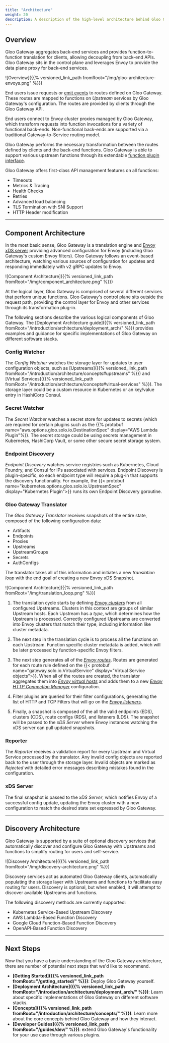 ```yaml
---
title: "Architecture"
weight: 20
description: A description of the high-level architecture behind Gloo Gateway.
---
```


## Overview

Gloo Gateway aggregates back-end services and provides function-to-function translation for clients, allowing decoupling from back-end APIs. Gloo Gateway sits in the control plane and leverages Envoy to provide the data plane proxy for back-end services.

![Overview]({{% versioned_link_path fromRoot="/img/gloo-architecture-envoys.png" %}})

End users issue requests or [emit events](https://github.com/solo-io/gloo-sdk-go) to routes defined on Gloo Gateway. These routes are mapped to functions on *Upstream* services by Gloo Gateway's configuration. The routes are provided by clients through the Gloo Gateway API.

End users connect to Envoy cluster proxies managed by Gloo Gateway, which transform requests into function invocations for a variety of functional back-ends. Non-functional back-ends are supported via a traditional Gateway-to-Service routing model.

Gloo Gateway performs the necessary transformation between the routes defined by clients and the back-end functions. Gloo Gateway is able to support various upstream functions through its extendable [function plugin interface](https://github.com/solo-io/gloo/blob/main/projects/gloo/pkg/plugins/plugins.go).

Gloo Gateway offers first-class API management features on all functions:

* Timeouts
* Metrics & Tracing
* Health Checks
* Retries
* Advanced load balancing
* TLS Termination with SNI Support
* HTTP Header modification

---

## Component Architecture

In the most basic sense, Gloo Gateway is a translation engine and [Envoy xDS server](https://www.envoyproxy.io/docs/envoy/latest/api-docs/xds_protocol) providing advanced configuration for Envoy (including Gloo Gateway's custom Envoy filters). Gloo Gateway follows an event-based architecture, watching various sources of configuration for updates and responding immediately with v2 gRPC updates to Envoy.

![Component Architecture]({{% versioned_link_path fromRoot="/img/component_architecture.png" %}})

At the logical layer, Gloo Gateway is comprised of several different services that perform unique functions. Gloo Gateway's control plane sits outside the request path, providing the control layer for Envoy and other services through its transformation plug-in.

The following sections describe the various logical components of Gloo Gateway. The [Deployment Architecture guide]({{% versioned_link_path fromRoot="/introduction/architecture/deployment_arch/" %}}) provides examples and guidance for specific implementations of Gloo Gateway on different software stacks.

### Config Watcher

The *Config Watcher* watches the storage layer for updates to user configuration objects, such as [Upstreams]({{% versioned_link_path fromRoot="/introduction/architecture/concepts#upstreams" %}}) and [Virtual Services]({{% versioned_link_path fromRoot="/introduction/architecture/concepts#virtual-services" %}}). The storage layer could be a custom resource in Kubernetes or an key/value entry in HashiCorp Consul.

### Secret Watcher

The *Secret Watcher* watches a secret store for updates to secrets (which are required for certain plugins such as the {{% protobuf name="aws.options.gloo.solo.io.DestinationSpec" display="AWS Lambda Plugin"%}}. The secret storage could be using secrets management in Kubernetes, HashiCorp Vault, or some other secure secret storage system.

### Endpoint Discovery

*Endpoint Discovery* watches service registries such as Kubernetes, Cloud Foundry, and Consul for IPs associated with services. Endpoint Discovery is plugin-specific, so each endpoint type will require a plug-in that supports the discovery functionality. For example, the {{< protobuf name="kubernetes.options.gloo.solo.io.UpstreamSpec" display="Kubernetes Plugin">}} runs its own Endpoint Discovery goroutine.

### Gloo Gateway Translator

The *Gloo Gateway Translator* receives snapshots of the entire state, composed of the following configuration data:

* Artifacts
* Endpoints
* Proxies
* Upstreams
* UpstreamGroups
* Secrets
* AuthConfigs

The translator takes all of this information and initiates a new *translation loop* with the end goal of creating a new Envoy xDS Snapshot.

![Component Architecture]({{% versioned_link_path fromRoot="/img/translation_loop.png" %}})

1. The translation cycle starts by defining *[Envoy clusters](https://www.envoyproxy.io/docs/envoy/latest/api-v3/config/cluster/v3/cluster.proto)* from all configured Upstreams. Clusters in this context are groups of similar Upstream hosts. Each Upstream has a *type*, which determines how the Upstream is processed. Correctly configured Upstreams are converted into Envoy clusters that match their type, including information like cluster metadata.

1. The next step in the translation cycle is to process all the functions on each Upstream. Function specific cluster metadata is added, which will be later processed by function-specific Envoy filters.

1. The next step generates all of the *[Envoy routes](https://www.envoyproxy.io/docs/envoy/latest/api-v3/config/route/v3/route.proto)*. Routes are generated for each route rule defined on the {{< protobuf name="gateway.solo.io.VirtualService" display="Virtual Service objects">}}. When all of the routes are created, the translator aggregates them into *[Envoy virtual hosts](https://www.envoyproxy.io/docs/envoy/latest/api-v3/config/route/v3/route_components.proto#config-route-v3-virtualhost)* and adds them to a new *[Envoy HTTP Connection Manager](https://www.envoyproxy.io/docs/envoy/latest/intro/arch_overview/http/http_connection_management)* configuration.

1. Filter plugins are queried for their filter configurations, generating the list of HTTP and TCP Filters that will go on the *[Envoy listeners](https://www.envoyproxy.io/docs/envoy/latest/configuration/listeners/listeners)*.

1. Finally, a snapshot is composed of the all the valid endpoints (EDS), clusters (CDS), route configs (RDS), and listeners (LDS). The snapshot will be passed to the *xDS Server* where Envoy instances watching the xDS server can pull updated snapshots.

### Reporter

The *Reporter* receives a validation report for every Upstream and Virtual Service processed by the translator. Any invalid config objects are reported back to the user through the storage layer. Invalid objects are marked as *Rejected* with detailed error messages describing mistakes found in the configuration.

### xDS Server

The final snapshot is passed to the *xDS Server*, which notifies Envoy of a successful config update, updating the Envoy cluster with a new configuration to match the desired state set expressed by Gloo Gateway.

--- 

## Discovery Architecture

Gloo Gateway is supported by a suite of optional discovery services that automatically discover and configure Gloo Gateway with Upstreams and functions to simplify routing for users and self-service.

![Discovery Architecture]({{% versioned_link_path fromRoot="/img/discovery-architecture.png" %}})

Discovery services act as automated Gloo Gateway clients, automatically populating the storage layer with Upstreams and functions to facilitate easy routing for users. Discovery is optional, but when enabled, it will attempt to discover available Upstreams and functions.

The following discovery methods are currently supported:

* Kubernetes Service-Based Upstream Discovery
* AWS Lambda-Based Function Discovery
* Google Cloud Function-Based Function Discovery
* OpenAPI-Based Function Discovery

---

## Next Steps

Now that you have a basic understanding of the Gloo Gateway architecture, there are number of potential next steps that we'd like to recommend.

* **[Getting Started]({{% versioned_link_path fromRoot="/getting_started/" %}})**: Deploy Gloo Gateway yourself.
* **[Deployment Architecture]({{% versioned_link_path fromRoot="/introduction/architecture/deployment_arch/" %}})**: Learn about specific implementations of Gloo Gateway on different software stacks.
* **[Concepts]({{% versioned_link_path fromRoot="/introduction/architecture/concepts/" %}})**: Learn more about the core concepts behind Gloo Gateway and how they interact.
* **[Developer Guides]({{% versioned_link_path fromRoot="/guides/dev/" %}})**: extend Gloo Gateway's functionality for your use case through various plugins.
